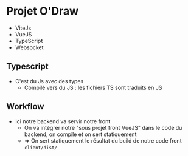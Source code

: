 # Projet O'Draw

- ViteJs
- VueJS
- TypeScript
- Websocket

## Typescript

- C'est du Js avec des types
  - Compilé vers du JS : les fichiers TS sont traduits en JS

## Workflow

- Ici notre backend va servir notre front
  - On va intégrer notre "sous projet front VueJS" dans le code du backend, on compile et on sert statiquement
  - => On sert statiquement le résultat du build de notre code front `client/dist/`
